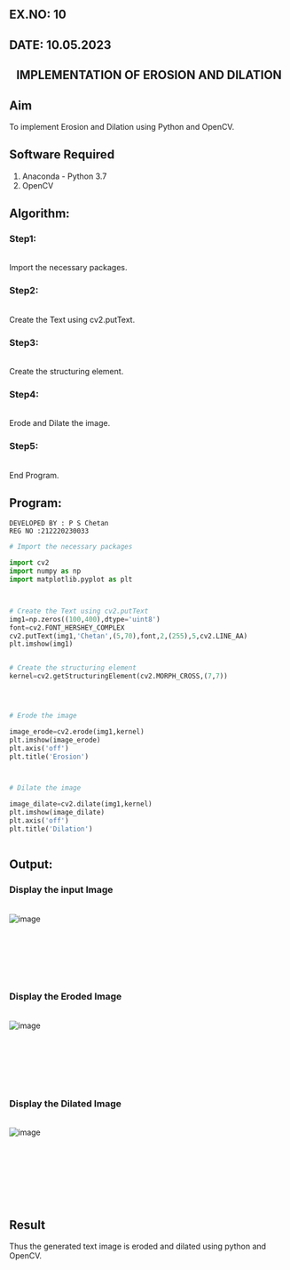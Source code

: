 ## EX.NO: 10 <br>
## DATE: 10.05.2023
## <p align="center">IMPLEMENTATION OF EROSION AND DILATION</p>

## Aim
To implement Erosion and Dilation using Python and OpenCV.
## Software Required
1. Anaconda - Python 3.7
2. OpenCV
## Algorithm:
### Step1:
<br>Import the necessary packages.


### Step2:
<br>Create the Text using cv2.putText.

### Step3:
<br>Create the structuring element.

### Step4:
<br>Erode and Dilate the image.

### Step5:
<br>End Program.

 
## Program:
```
DEVELOPED BY : P S Chetan
REG NO :212220230033
```

``` Python
# Import the necessary packages

import cv2
import numpy as np
import matplotlib.pyplot as plt



# Create the Text using cv2.putText
img1=np.zeros((100,400),dtype='uint8')
font=cv2.FONT_HERSHEY_COMPLEX
cv2.putText(img1,'Chetan',(5,70),font,2,(255),5,cv2.LINE_AA)
plt.imshow(img1)


# Create the structuring element
kernel=cv2.getStructuringElement(cv2.MORPH_CROSS,(7,7))




# Erode the image

image_erode=cv2.erode(img1,kernel)
plt.imshow(image_erode)
plt.axis('off')
plt.title('Erosion')



# Dilate the image

image_dilate=cv2.dilate(img1,kernel)
plt.imshow(image_dilate)
plt.axis('off')
plt.title('Dilation')



```
## Output:

### Display the input Image
<br>![image](https://user-images.githubusercontent.com/75260837/171333119-3332d60c-0357-4e6b-b81a-b656a06d4752.png)

<br>
<br>
<br>
<br>
<br>

### Display the Eroded Image
<br>![image](https://user-images.githubusercontent.com/75260837/171333170-8df1e82d-3759-4c46-b9a0-c89615b60d82.png)

<br>
<br>
<br>
<br>
<br>

### Display the Dilated Image
<br>![image](https://user-images.githubusercontent.com/75260837/171333267-57413060-0c01-4220-9d33-6da1011ab285.png)

<br>
<br>
<br>
<br>
<br>
<br>

## Result
Thus the generated text image is eroded and dilated using python and OpenCV.
